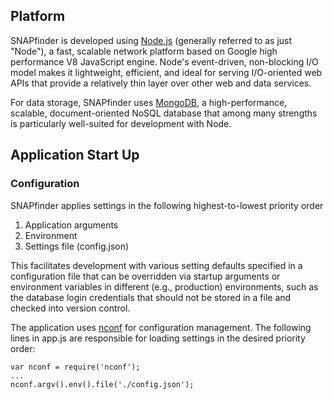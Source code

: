 ## Platform

SNAPfinder is developed using [Node.js][Node] (generally referred to as just "Node"), a fast, scalable network platform based on Google high performance V8 JavaScript engine.  Node's event-driven, non-blocking I/O model makes it lightweight, efficient, and ideal for serving I/O-oriented web APIs that provide a relatively thin layer over other web and data services.

For data storage, SNAPfinder uses [MongoDB][MongoDB], a high-performance, scalable, document-oriented NoSQL database that among many strengths is particularly well-suited for development with Node.


## Application Start Up

### Configuration

SNAPfinder applies settings in the following highest-to-lowest priority order
1. Application arguments
2. Environment
3. Settings file (config.json)

This facilitates development with various setting defaults specified in a configuration file that can be overridden via startup arguments or environment variables in different (e.g., production) environments, such as the database login credentials that should not be stored in a file and checked into version control.

The application uses [nconf][nconf] for configuration management. The following lines in app.js are responsible for loading settings in the desired priority order:

    var nconf = require('nconf');
    ...
    nconf.argv().env().file('./config.json');






[Node]:     http://nodejs.org
[MongoDB]:  http://mongodb.com
[nconf]:    https://npmjs.org/package/nconf

